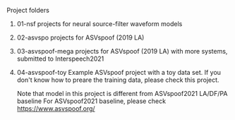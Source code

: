 Project folders

1. 01-nsf
   projects for neural source-filter waveform models

2. 02-asvspo
   projects for ASVspoof (2019 LA)

3. 03-asvspoof-mega
   projects for ASVspoof (2019 LA) with more systems, submitted to Interspeech2021
      

4. 04-asvspoof-toy
   Example ASVspoof project with a toy data set.
   If you don't know how to preare the training data, please check this project.

   Note that model in this project is different from ASVspoof2021 LA/DF/PA baseline
   For ASVspoof2021 baseline, please check https://www.asvspoof.org/    
